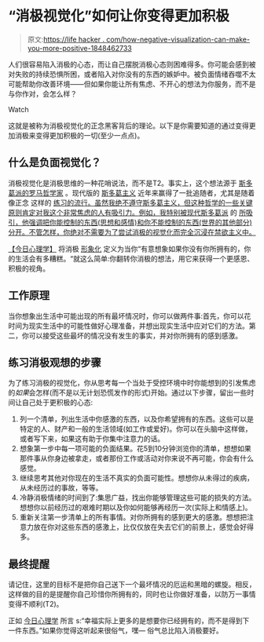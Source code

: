 # “消极视觉化”如何让你变得更加积极

> 原文:[https://life hacker . com/how-negative-visualization-can-make-you-more-positive-1848462733](https://lifehacker.com/how-negative-visualization-can-make-you-more-positive-1848462733)

人们很容易陷入消极的心态，而让自己摆脱消极心态则困难得多。你可能会感到被对失败的持续恐惧所困，或者陷入对你没有的东西的嫉妒中。被负面情绪吞噬不太可能帮助你改善环境——但如果你能让所有焦虑、不开心的想法为你服务，而不是与你作对，会怎么样？

Watch

这就是被称为消极视觉化的正念黑客背后的理论。以下是你需要知道的通过变得更加消极来变得更加积极的一切(至少一点点)。

## 什么是负面视觉化？

消极视觉化是消极思维的一种花哨说法，而不是T2。事实上，这个想法源于 [斯多葛派的罗马哲学家](https://en.wikipedia.org/wiki/Negative_visualization) 。现代版的 [斯多葛主义](https://whatisstoicism.com/stoicism-definition/how-to-practice-stoic-negative-visualisation/) 近年来赢得了一批追随者，尤其是随着像正念 这样的 [练习的流行。虽然我绝不遵守斯多葛主义，但这种哲学的一些关键原则肯定对我这个非常焦虑的人有吸引力。例如，我特别被现代斯多葛派](https://lifehacker.com/how-to-get-the-most-out-of-meditation-1843713254) 的 [所吸引，他强调把你能控制的东西(思想和感情)和你不能控制的东西(世界的其他部分)分开。不管怎样，你绝对不需要为了尝试消极的视觉化而完全沉浸在禁欲主义中。](https://lifehacker.com/how-the-principles-of-stoicism-can-help-your-personal-a-1783277251)

[【今日心理学】](https://www.psychologytoday.com/us/blog/mindfulness-insights/201910/5-mindfulness-hacks-feel-better-instantly) 将消极 [形象化](https://www.psychologytoday.com/us/basics/fantasies) 定义为当你“有意想象如果你没有你所拥有的，你的生活会有多糟糕。“就这么简单:你翻转你消极的想法，用它来获得一个更感恩、积极的视角。

## **工作原理**

当你想象出生活中可能出现的所有最坏情况时，你可以做两件事:首先，你可以花时间为现实生活中的可能性做好心理准备，并想出现实生活中应对它们的方法。第二，你可以接受这些最坏的情况没有发生的事实，并对你所拥有的感到感激。

## **练习消极观想的步骤**

为了练习消极的视觉化，你从思考每一个当处于受控环境中时你能想到的引发焦虑的*如果*会怎样(而不是以无计划恐慌发作的形式)开始。通过以下步骤，留出一些时间让自己处于更积极的心态:

1.  列一个清单，列出生活中你感激的东西，以及你希望拥有的东西。这些可以是特定的人、财产和一般的生活领域(如工作或爱好)。你可以在头脑中这样做，或者写下来，如果这有助于你集中注意力的话。
2.  想象第一步中每一项可能的负面结果。花5到10分钟浏览你的清单，想想如果那件事从你身边被拿走，或者那份工作或活动对你来说不再可能，你会有什么感觉。
3.  继续思考其他对你现在的生活不真实的负面可能性。想想你从未得过的疾病，从未经历过的事故，等等。
4.  冷静消极情绪的时间到了:集思广益，找出你能够管理这些可能的损失的方法。想想你以前经历过的艰难时期以及你如何能够再经历一次(实际上和情感上)。
5.  重新关注第一步清单上的所有事情。对你所拥有的感到更大的感激。想想把注意力放在你对这些东西的感激上，比仅仅放在失去它们的前景上，感觉会好得多。

## **最终提醒**

请记住，这里的目标不是把你自己送下一个最坏情况的厄运和黑暗的螺旋。相反，这样做的目的是提醒你自己珍惜你所拥有的，同时也让你做好准备，以防万一事情变得不顺利(T2)。

正如 [今日心理学](https://www.psychologytoday.com/us/blog/mindfulness-insights/201910/5-mindfulness-hacks-feel-better-instantly) 所言 s:“幸福实际上更多的是想要你已经拥有的，而不是得到下一件东西。”如果你觉得这听起来很俗气，嘿— 俗气总比陷入消极要好。